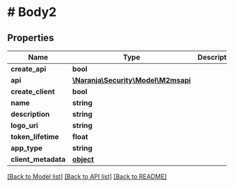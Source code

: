# # Body2

## Properties

Name | Type | Description | Notes
------------ | ------------- | ------------- | -------------
**create_api** | **bool** |  | [optional] 
**api** | [**\Naranja\Security\Model\M2msapi**](M2msapi.md) |  | [optional] 
**create_client** | **bool** |  | [optional] 
**name** | **string** |  | [optional] 
**description** | **string** |  | [optional] 
**logo_uri** | **string** |  | [optional] 
**token_lifetime** | **float** |  | [optional] 
**app_type** | **string** |  | [optional] 
**client_metadata** | [**object**](.md) |  | [optional] 

[[Back to Model list]](../../README.md#documentation-for-models) [[Back to API list]](../../README.md#documentation-for-api-endpoints) [[Back to README]](../../README.md)


